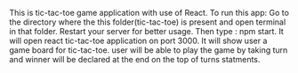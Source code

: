 This is tic-tac-toe game application with use of React. To run this app: Go to the directory where the this folder(tic-tac-toe) is present and open terminal in that folder. Restart your server for better usage. Then type : npm start. It will open react tic-tac-toe application on port 3000. It will show user a game board for tic-tac-toe. user will be able to play the game by taking turn and winner will be declared at the end on the top of turns statments.